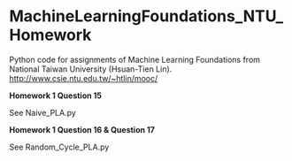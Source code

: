 # MachineLearningFoundations_NTU_Homework
Python code for assignments of Machine Learning Foundations from National Taiwan University (Hsuan-Tien Lin).
http://www.csie.ntu.edu.tw/~htlin/mooc/

**Homework 1 Question 15**

See Naive_PLA.py

**Homework 1 Question 16 & Question 17**

See Random_Cycle_PLA.py
